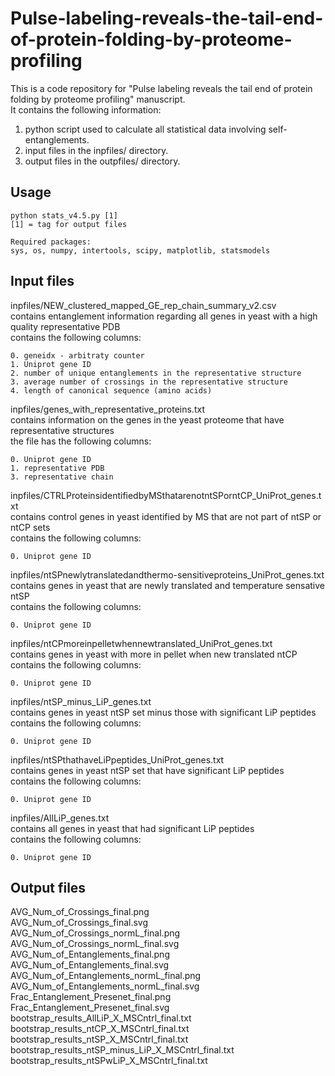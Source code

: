 # Pulse-labeling-reveals-the-tail-end-of-protein-folding-by-proteome-profiling
This is a code repository for "Pulse labeling reveals the tail end of protein folding by proteome profiling" manuscript.  
It contains the following information:  
  
1. python script used to calculate all statistical data involving self-entanglements.  
2. input files in the inpfiles/ directory.  
3. output files in the outpfiles/ directory.  

## Usage  
  

    python stats_v4.5.py [1]   
    [1] = tag for output files    

    Required packages: 
    sys, os, numpy, intertools, scipy, matplotlib, statsmodels  

  
## Input files
  
inpfiles/NEW_clustered_mapped_GE_rep_chain_summary_v2.csv  
contains entanglement information regarding all genes in yeast with a high quality representative PDB  
contains the following columns:   

    0. geneidx - arbitraty counter  
    1. Uniprot gene ID  
    2. number of unique entanglements in the representative structure  
    3. average number of crossings in the representative structure  
    4. length of canonical sequence (amino acids)   

  
inpfiles/genes_with_representative_proteins.txt  
contains information on the genes in the yeast proteome that have representative structures  
the file has the following columns:   
    
    0. Uniprot gene ID
    1. representative PDB
    3. representative chain

inpfiles/CTRLProteinsidentifiedbyMSthatarenotntSPorntCP_UniProt_genes.txt  
contains control genes in yeast identified by MS that are not part of ntSP or ntCP sets  
contains the following columns:   
    
    0. Uniprot gene ID
        

inpfiles/ntSPnewlytranslatedandthermo-sensitiveproteins_UniProt_genes.txt  
contains genes in yeast that are newly translated and temperature sensative ntSP  
contains the following columns:   
    
    0. Uniprot gene ID
        

inpfiles/ntCPmoreinpelletwhennewtranslated_UniProt_genes.txt  
contains genes in yeast with more in pellet when new translated ntCP  
contains the following columns:   
    
    0. Uniprot gene ID
        

inpfiles/ntSP_minus_LiP_genes.txt  
contains genes in yeast ntSP set minus those with significant LiP peptides  
contains the following columns:   
    
    0. Uniprot gene ID
        

inpfiles/ntSPthathaveLiPpeptides_UniProt_genes.txt  
contains genes in yeast ntSP set that have significant LiP peptides  
contains the following columns:   
    
    0. Uniprot gene ID
        

inpfiles/AllLiP_genes.txt  
contains all genes in yeast that had significant LiP peptides  
contains the following columns:   
    
    0. Uniprot gene ID
        

  
## Output files  
  
AVG_Num_of_Crossings_final.png  
AVG_Num_of_Crossings_final.svg  
AVG_Num_of_Crossings_normL_final.png  
AVG_Num_of_Crossings_normL_final.svg  
AVG_Num_of_Entanglements_final.png  
AVG_Num_of_Entanglements_final.svg  
AVG_Num_of_Entanglements_normL_final.png  
AVG_Num_of_Entanglements_normL_final.svg  
Frac_Entanglement_Presenet_final.png  
Frac_Entanglement_Presenet_final.svg  
bootstrap_results_AllLiP_X_MSCntrl_final.txt  
bootstrap_results_ntCP_X_MSCntrl_final.txt  
bootstrap_results_ntSP_X_MSCntrl_final.txt  
bootstrap_results_ntSP_minus_LiP_X_MSCntrl_final.txt  
bootstrap_results_ntSPwLiP_X_MSCntrl_final.txt  

